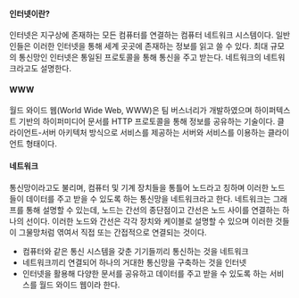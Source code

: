 #### 인터넷이란?
인터넷은 지구상에 존재하는 모든 컴퓨터를 연결하는 컴퓨터 네트워크 시스템이다. 일반인들은 이러한 인터넷을 통해 세계 곳곳에 존재하는 정보를 읽고 쓸 수 있다.
최대 규모의 통신망인 인터넷은 통일된 프로토콜을 통해 통신을 주고 받는다. 네트워크의 네트워크라고도 설명한다.
#### WWW
월드 와이드 웹(World Wide Web, WWW)은 팀 버스너리가 개발하였으며 하이퍼텍스트 기반의 하이퍼미디어 문서를 HTTP 프로토콜을 통해 정보를 공유하는 기술이다.
클라이언트-서버 아키텍처 방식으로 서비스를 제공하는 서버와 서비스를 이용하는 클라이언트 형태이다.
#### 네트워크
통신망이라고도 불리며, 컴퓨터 및 기계 장치들을 통틀어 노드라고 칭하며 이러한 노드들이 데이터를 주고 받을 수 있도록 하는 통신망을 네트워크라고 한다.
네트워크는 그래프를 통해 설명할 수 있는데, 노드는 간선의 종단점이고 간선은 노드 사이를 연결하는 하나의 선이다. 이러한 노드와 간선은 각각 장치와 케이블로 설명할 수 있으며 이러한 것들이 그물망처럼 엮여서 직접 또는 간접적으로 연결되는 것이다.

- 컴퓨터와 같은 통신 시스템을 갖춘 기기들끼리 통신하는 것을 네트워크
- 네트워크끼리 연결되어 하나의 거대한 통신망을 구축하는 것을 인터넷
- 인터넷을 활용해 다양한 문서를 공유하고 데이터를 주고 받을 수 있도록 하는 서비스를 월드 와이드 웹이라 한다.